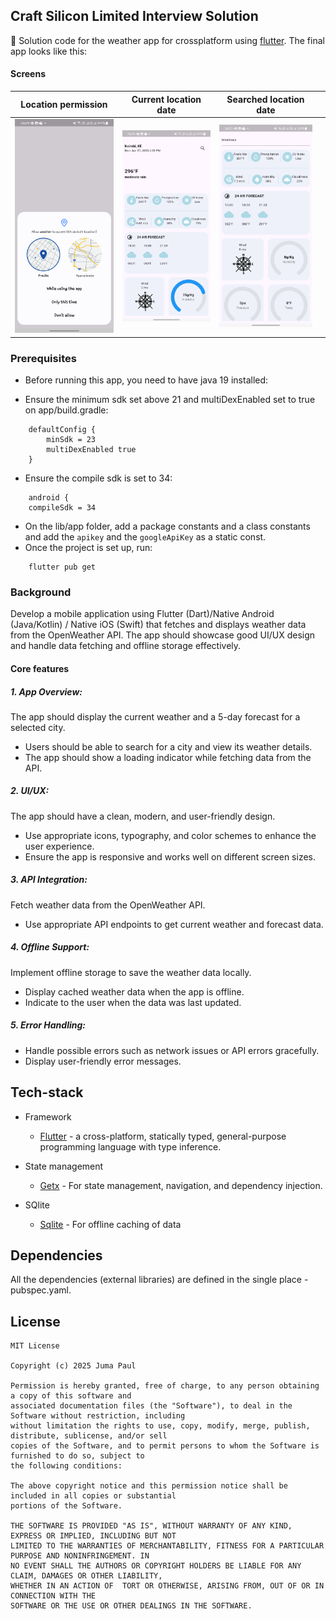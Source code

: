 ## Craft Silicon Limited Interview Solution

👀  Solution code for the weather app for crossplatform using [flutter](https://flutter.dev/).
The final app looks like this:

#### Screens
| Location permission                      | Current location date               | Searched location date                 |                        |
|------------------------------------------|-------------------------------------|----------------------------------------|------------------------|
| ![Location permission](images/three.png) | ![Current location](images/one.png) | ![Search location dat](images/two.png) |                        |

### Prerequisites

- Before running this app, you need to have java 19 installed:

- Ensure the minimum sdk set above 21 and multiDexEnabled set to true on app/build.gradle:

```shell script
    defaultConfig {
        minSdk = 23
        multiDexEnabled true
    }
```
- Ensure the compile sdk is set to 34:
```shell script
    android {
    compileSdk = 34
```
- On the lib/app folder, add a package constants and a class constants and add the `apikey` and the `googleApiKey` as a static const.
- Once the project is set up, run:
```shell script
    flutter pub get
```

### Background
Develop a mobile application using Flutter (Dart)/Native Android (Java/Kotlin) / Native  iOS (Swift) that fetches and displays weather data from the OpenWeather API. The app should showcase good UI/UX design and handle data fetching and offline storage
effectively.
#### Core features
##### 1. App Overview:
The app should display the current weather and a 5-day forecast for a selected
city.
- Users should be able to search for a city and view its weather details.
- The app should show a loading indicator while fetching data from the API.

##### 2. UI/UX:
The app should have a clean, modern, and user-friendly design.
- Use appropriate icons, typography, and color schemes to enhance the user experience.
- Ensure the app is responsive and works well on different screen sizes.

##### 3. API Integration:
Fetch weather data from the OpenWeather API.
- Use appropriate API endpoints to get current weather and forecast data.

##### 4. Offline Support:
Implement offline storage to save the weather data locally.
- Display cached weather data when the app is offline.
- Indicate to the user when the data was last updated.

##### 5. Error Handling:
- Handle possible errors such as network issues or API errors gracefully.
- Display user-friendly error messages.

## Tech-stack

* Framework
    * [Flutter](https://flutter.dev/) - a cross-platform, statically typed, general-purpose programming language with type inference.

* State management
    * [Getx](https://chornthorn.github.io/getx-docs/) - For state management, navigation, and dependency injection.

* SQlite
    * [Sqlite](https://docs.flutter.dev/cookbook/persistence/sqlite) - For offline caching of data
## Dependencies

All the dependencies (external libraries) are defined in the single place - pubspec.yaml.

## License
```
MIT License

Copyright (c) 2025 Juma Paul

Permission is hereby granted, free of charge, to any person obtaining a copy of this software and
associated documentation files (the "Software"), to deal in the Software without restriction, including
without limitation the rights to use, copy, modify, merge, publish, distribute, sublicense, and/or sell
copies of the Software, and to permit persons to whom the Software is furnished to do so, subject to
the following conditions:

The above copyright notice and this permission notice shall be included in all copies or substantial
portions of the Software.

THE SOFTWARE IS PROVIDED "AS IS", WITHOUT WARRANTY OF ANY KIND, EXPRESS OR IMPLIED, INCLUDING BUT NOT
LIMITED TO THE WARRANTIES OF MERCHANTABILITY, FITNESS FOR A PARTICULAR PURPOSE AND NONINFRINGEMENT. IN
NO EVENT SHALL THE AUTHORS OR COPYRIGHT HOLDERS BE LIABLE FOR ANY CLAIM, DAMAGES OR OTHER LIABILITY,
WHETHER IN AN ACTION OF  TORT OR OTHERWISE, ARISING FROM, OUT OF OR IN CONNECTION WITH THE
SOFTWARE OR THE USE OR OTHER DEALINGS IN THE SOFTWARE.
```

